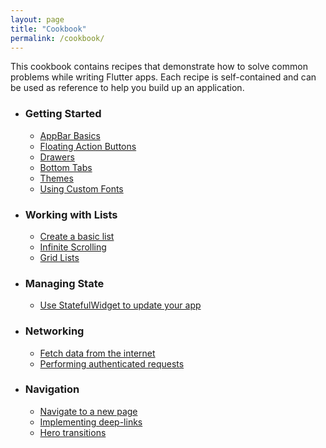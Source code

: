 ```yaml
---
layout: page
title: "Cookbook"
permalink: /cookbook/
---
```


This cookbook contains recipes that demonstrate how to solve common problems while writing Flutter apps. Each recipe is self-contained and can be used as reference to help you build up an application.


<ul class="cookbook cards">
	<li class="cards__item">
	    <div class="card">
		    <h3 class="catalog-category-title">Getting Started</h3>
		    <ul>
		        <li><a href="/cookbook/getting-started/appbar-basics">AppBar Basics</a></li>
		        <li><a href="/cookbook/getting-started/appbar-basics">Floating Action Buttons</a></li>
		        <li><a href="/cookbook/getting-started/appbar-basics">Drawers</a></li>
		        <li><a href="/cookbook/getting-started/appbar-basics">Bottom Tabs</a></li>
		        <li><a href="/cookbook/getting-started/appbar-basics">Themes</a></li>
		        <li><a href="/cookbook/getting-started/appbar-basics">Using Custom Fonts</a></li>
		    </ul>
		</div>
	</li>
	<li class="cards__item">
	    <div class="card">
		    <h3 class="catalog-category-title">Working with Lists</h3>
		    <ul>
		        <li><a href="/cookbook/getting-started/appbar-basics">Create a basic list</a></li>
		        <li><a href="/cookbook/getting-started/appbar-basics">Infinite Scrolling</a></li>
		        <li><a href="/cookbook/getting-started/appbar-basics">Grid Lists</a></li>
		    </ul>
		</div>
	</li>
	<li class="cards__item">
	    <div class="card">
		    <h3 class="catalog-category-title">Managing State</h3>
		    <ul>
		        <li><a href="/cookbook/getting-started/appbar-basics">Use StatefulWidget to update your app</a></li>
		    </ul>
		</div>
	</li>
	<li class="cards__item">
	    <div class="card">
		    <h3 class="catalog-category-title">Networking</h3>
		    <ul>
		        <li><a href="/cookbook/networking/fetch-data">Fetch data from the internet</a></li>
		        <li><a href="/cookbook/getting-started/appbar-basics">Performing authenticated requests</a></li>
		    </ul>
		</div>
	</li>
	<li class="cards__item">
	    <div class="card">
		    <h3 class="catalog-category-title">Navigation</h3>
		    <ul>
		        <li><a href="/cookbook/getting-started/appbar-basics">Navigate to a new page</a></li>
		        <li><a href="/cookbook/getting-started/appbar-basics">Implementing deep-links</a></li>
		        <li><a href="/cookbook/getting-started/appbar-basics">Hero transitions</a></li>
		    </ul>
		</div>
	</li>

</ul>